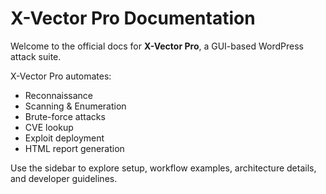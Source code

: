 # X-Vector Pro Documentation

Welcome to the official docs for **X-Vector Pro**, a GUI-based WordPress attack suite.

X-Vector Pro automates:
- Reconnaissance
- Scanning & Enumeration
- Brute-force attacks
- CVE lookup
- Exploit deployment
- HTML report generation

Use the sidebar to explore setup, workflow examples, architecture details, and developer guidelines.

